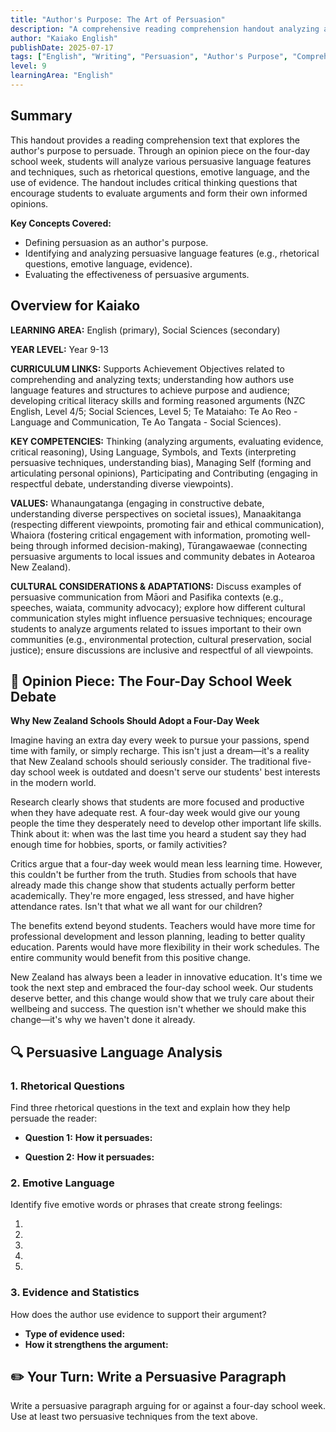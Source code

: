 ```yaml
---
title: "Author's Purpose: The Art of Persuasion"
description: "A comprehensive reading comprehension handout analyzing a persuasive text, designed for critical reading and discussion."
author: "Kaiako English"
publishDate: 2025-07-17
tags: ["English", "Writing", "Persuasion", "Author's Purpose", "Comprehension Handout", "Aotearoa New Zealand Curriculum"]
level: 9
learningArea: "English"
---
```


## Summary

This handout provides a reading comprehension text that explores the author's purpose to persuade. Through an opinion piece on the four-day school week, students will analyze various persuasive language features and techniques, such as rhetorical questions, emotive language, and the use of evidence. The handout includes critical thinking questions that encourage students to evaluate arguments and form their own informed opinions.

**Key Concepts Covered:**
*   Defining persuasion as an author's purpose.
*   Identifying and analyzing persuasive language features (e.g., rhetorical questions, emotive language, evidence).
*   Evaluating the effectiveness of persuasive arguments.

## Overview for Kaiako

**LEARNING AREA:** English (primary), Social Sciences (secondary)

**YEAR LEVEL:** Year 9-13

**CURRICULUM LINKS:** Supports Achievement Objectives related to comprehending and analyzing texts; understanding how authors use language features and structures to achieve purpose and audience; developing critical literacy skills and forming reasoned arguments (NZC English, Level 4/5; Social Sciences, Level 5; Te Mataiaho: Te Ao Reo - Language and Communication, Te Ao Tangata - Social Sciences).

**KEY COMPETENCIES:** Thinking (analyzing arguments, evaluating evidence, critical reasoning), Using Language, Symbols, and Texts (interpreting persuasive techniques, understanding bias), Managing Self (forming and articulating personal opinions), Participating and Contributing (engaging in respectful debate, understanding diverse viewpoints).

**VALUES:** Whanaungatanga (engaging in constructive debate, understanding diverse perspectives on societal issues), Manaakitanga (respecting different viewpoints, promoting fair and ethical communication), Whaiora (fostering critical engagement with information, promoting well-being through informed decision-making), Tūrangawaewae (connecting persuasive arguments to local issues and community debates in Aotearoa New Zealand).

**CULTURAL CONSIDERATIONS & ADAPTATIONS:** Discuss examples of persuasive communication from Māori and Pasifika contexts (e.g., speeches, waiata, community advocacy); explore how different cultural communication styles might influence persuasive techniques; encourage students to analyze arguments related to issues important to their own communities (e.g., environmental protection, cultural preservation, social justice); ensure discussions are inclusive and respectful of all viewpoints.

## 📖 Opinion Piece: The Four-Day School Week Debate

**Why New Zealand Schools Should Adopt a Four-Day Week**

Imagine having an extra day every week to pursue your passions, spend time with family, or simply recharge. This isn't just a dream—it's a reality that New Zealand schools should seriously consider. The traditional five-day school week is outdated and doesn't serve our students' best interests in the modern world.

Research clearly shows that students are more focused and productive when they have adequate rest. A four-day week would give our young people the time they desperately need to develop other important life skills. Think about it: when was the last time you heard a student say they had enough time for hobbies, sports, or family activities?

Critics argue that a four-day week would mean less learning time. However, this couldn't be further from the truth. Studies from schools that have already made this change show that students actually perform better academically. They're more engaged, less stressed, and have higher attendance rates. Isn't that what we all want for our children?

The benefits extend beyond students. Teachers would have more time for professional development and lesson planning, leading to better quality education. Parents would have more flexibility in their work schedules. The entire community would benefit from this positive change.

New Zealand has always been a leader in innovative education. It's time we took the next step and embraced the four-day school week. Our students deserve better, and this change would show that we truly care about their wellbeing and success. The question isn't whether we should make this change—it's why we haven't done it already.

## 🔍 Persuasive Language Analysis

### 1. Rhetorical Questions

Find three rhetorical questions in the text and explain how they help persuade the reader:

*   **Question 1:**
    **How it persuades:**

*   **Question 2:**
    **How it persuades:**

### 2. Emotive Language

Identify five emotive words or phrases that create strong feelings:

1.
2.
3.
4.
5.

### 3. Evidence and Statistics

How does the author use evidence to support their argument?

*   **Type of evidence used:**
*   **How it strengthens the argument:**

## ✏️ Your Turn: Write a Persuasive Paragraph

Write a persuasive paragraph arguing for or against a four-day school week. Use at least two persuasive techniques from the text above.